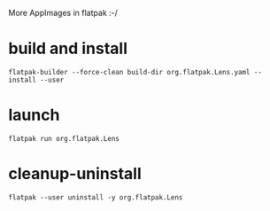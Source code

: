 More AppImages in flatpak :-/



# build and install

```
flatpak-builder --force-clean build-dir org.flatpak.Lens.yaml --install --user
```

# launch

```
flatpak run org.flatpak.Lens
```

# cleanup-uninstall

```
flatpak --user uninstall -y org.flatpak.Lens
```

